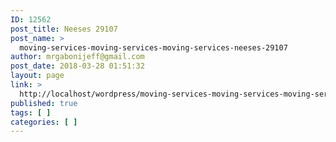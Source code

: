 ```yaml
---
ID: 12562
post_title: Neeses 29107
post_name: >
  moving-services-moving-services-moving-services-neeses-29107
author: mrgabonijeff@gmail.com
post_date: 2018-03-28 01:51:32
layout: page
link: >
  http://localhost/wordpress/moving-services-moving-services-moving-services-neeses-29107/
published: true
tags: [ ]
categories: [ ]
---
```

